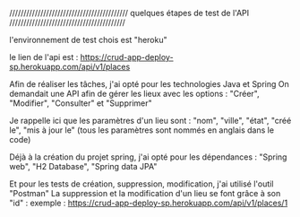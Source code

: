 //////////////////////////////////////////
quelques étapes de test de l'API
/////////////////////////////////////////

l'environnement de test chois est "heroku"

le lien de l'api est : https://crud-app-deploy-sp.herokuapp.com/api/v1/places

Afin de réaliser les tâches, j'ai opté pour les technologies Java et Spring
On demandait une API afin de gérer les lieux
avec les options : "Créer", "Modifier", "Consulter" et "Supprimer"

Je rappelle ici que les paramètres d'un lieu sont : "nom", "ville", "état", "créé le", "mis à jour le"
(tous les paramètres sont nommés en anglais dans le code)

Déjà à la création du projet spring, j'ai opté pour les dépendances : "Spring web", "H2 Database", "Spring data JPA"

Et pour les tests de création, suppression, modification, j'ai utilisé l'outil "Postman"
La suppression et la modification d'un lieu se font grâce à son "id" : 
exemple : https://crud-app-deploy-sp.herokuapp.com/api/v1/places/1

